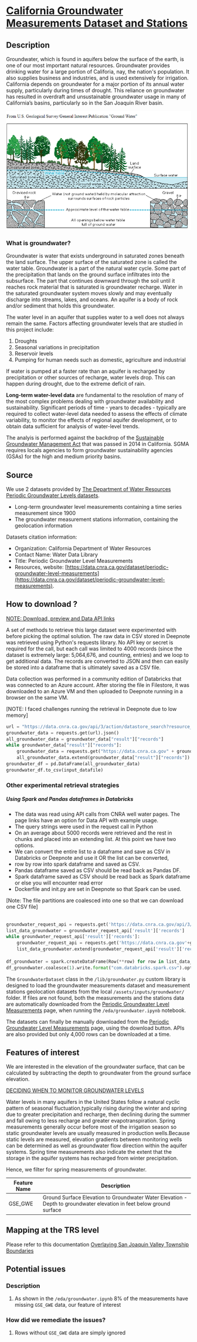 # [California Groundwater Measurements Dataset and Stations](https://data.cnra.ca.gov/dataset/periodic-groundwater-level-measurements)

## Description
Groundwater, which is found in aquifers below the surface of the earth, is one of our most important natural resources. 
Groundwater provides drinking water for a large portion of Califoria, nay, the nation's population. It also supplies 
business and industries, and is used extensively  for irrigation. California depends on groundwater for a major portion 
of its annual water supply, particularly during times of drought. This reliance on groundwater has resulted in overdraft
and unsustainable groundwater usage in many of California’s basins, particularly so in the San Joaquin River basin.

![What is groundwater](../images/groundwater.png)

### What is groundwater?
Groundwater is water that exists underground in saturated zones beneath the land surface. The upper surface of the 
saturated zone is called the water table. Groundwater is a part of the natural water cycle. Some part of the 
precipitation that lands on the ground surface infiltrates into the subsurface. The part that continues downward 
through the soil until it reaches rock material that is saturated is groundwater recharge. Water in the saturated 
groundwater system moves slowly and may eventually discharge into  streams, lakes, and oceans. An aquifer is a body of 
rock and/or sediment that holds this groundwater.

The water level in an aquifer that supplies water to a well does not always remain the same. Factors affecting 
groundwater levels that are studied in this project include:
 1. Droughts
 2. Seasonal variations in precipitation
 3. Reservoir levels
 4. Pumping for human needs such as domestic, agriculture and industrial
 
If water is pumped at a faster rate than an aquifer is recharged by precipitation or other sources
of recharge, water levels drop. This can happen during drought, due to the extreme deficit of rain.

**Long-term water-level data** are fundamental to the resolution of many of the most complex problems dealing with 
groundwater availability and sustainability.  Significant periods of time - years to decades - typically are required 
to collect water-level data needed to assess the effects of climate variability, to monitor the effects of regional 
aquifer development, or to obtain data sufficient for analysis of water-level trends.

The analyis is performed against the backdrop of the 
[Sustainable Groundwater Management Act](https://water.ca.gov/programs/groundwater-management/sgma-groundwater-management) 
that was passed in 2014 in  California. SGMA requires locals agencies to form groundwater sustainability agencies (GSAs) 
for the high and medium priority basins.

## Source
We use 2 datasets provided by 
[The Department of Water Resources Periodic Groundwater Levels datasets](https://data.cnra.ca.gov/dataset/periodic-groundwater-level-measurements). 
* Long-term groundwater level measurements containing a time series measurement since 1900 
* The groundwater measurement stations information, containing the geolocation information

Datasets citation information:
* Organization: California Department of Water Resources
* Contact  Name: Water Data Library
* Title: Periodic Groundwater Level Measurements
* Resources, website: [https://data.cnra.ca.gov/dataset/periodic-groundwater-level-measurements](https://data.cnra.ca.gov/dataset/periodic-groundwater-level-measurements).

## How to download ?
[NOTE: Download, preview and Data API links](https://data.cnra.ca.gov/dataset/dd9b15f5-6d08-4d8c-bace-37dc761a9c08/resource/bfa9f262-24a1-45bd-8dc8-138bc8107266/download/measurements.csv)

A set of methods to retrieve this large dataset were experimented with before picking the optimal solution. The raw data
in CSV stored in Deepnote was retrieved using Python's requests library. No API key or secret is required for the call, 
but each call was limited to 4000 records (since the dataset is extremely large:  5,064,676, and counting, entries) and 
we loop to get additional data. The records are converted to JSON and then can easily be stored into a dataframe that is 
ultimately saved as a CSV file.

Data collection was performed in a community edition of Databricks that was connected to an Azure account. After storing
the file in Filestore, it was downloaded to an Azure VM and then uploaded to Deepnote running in a browser on the same 
VM.

[NOTE: I faced challenges running the retrieval in Deepnote due to low memory] 

```python
url = "https://data.cnra.ca.gov/api/3/action/datastore_search?resource_id=bfa9f262-24a1-45bd-8dc8-138bc8107266&limit=4000"
groundwater_data = requests.get(url).json()
all_groundwater_data = groundwater_data["result"]["records"]
while groundwater_data["result"]["records"]:
    groundwater_data = requests.get("https://data.cnra.ca.gov" + groundwater_data["result"]["_links"]["next"]).json()
    all_groundwater_data.extend(groundwater_data["result"]["records"])
groundwater_df = pd.DataFrame(all_groundwater_data)
groundwater_df.to_csv(input_datafile)
```

### Other experimental retrieval strategies

##### Using Spark and Pandas dataframes in Databricks 
- The data was read using API calls from CNRA well water pages. The page links have an option for Data API with example usage. 
- The query strings were used in the request call in Python
- On an average about 5000 records were retrieved and the rest in chunks and placed into an extending list. At this point we have two options.
-  We can convert the entire list to a dataframe and save as CSV in Databricks or Deepnote and use it OR the list can be converted,
-  row by row into spark dataframe and saved as CSV.
- Pandas dataframe saved as CSV should be read back as Pandas DF.
- Spark dataframe saved as CSV should be read back as Spark dataframe or else you will encounter read error
- Dockerfile and init.py are set in Deepnote so that Spark can be used.

[Note: The file partitions are coalesced into one so that we can download one CSV file]
```python

groundwater_request_api = requests.get('https://data.cnra.ca.gov/api/3/action/datastore_search?resource_id=bfa9f262-24a1-45bd-8dc8-138bc8107266&limit=4000').json()
list_data_groundwater = groundwater_request_api['result']['records']
while groundwater_request_api['result']['records']:
    groundwater_request_api = requests.get('https://data.cnra.ca.gov'+groundwater_request_api['result']['_links']["next"]).json()
    list_data_groundwater.extend(groundwater_request_api['result']['records'])
    
df_groundwater = spark.createDataFrame(Row(**row) for row in list_data_groundwater)
df_groundwater.coalesce(1).write.format("com.databricks.spark.csv").option("header", "true").save("dbfs:/FileStore/WaterWell/groundwater.csv")    

```

The `GroundwaterDataset` class in the `/lib/groundwater.py` custom library is designed to load the groundwater 
measurements dataset and measurement stations geolocation datasets from the local  `/assets/inputs/groundwater/` folder.
If files are not found, both the measurements and the stations data are automatically downloaded from the 
[Periodic Groundwater Level Measurements](https://data.cnra.ca.gov/dataset/periodic-groundwater-level-measurements) 
page, when running the `/eda/groundwater.ipynb` notebook. 

The datasets can finally be manually downloaded from the 
[Periodic Groundwater Level Measurements](https://data.cnra.ca.gov/dataset/periodic-groundwater-level-measurements) 
page, using the download button. APIs are also provided but only 4,000 rows can be downloaded at a time.

## Features of interest
We are interested in the elevation of the groundwater surface, that can be calculated by subtracting the depth to 
groundwater from the ground surface elevation.

[DECIDING WHEN TO MONITOR GROUNDWATER LEVELS](https://www.countyofcolusa.org/DocumentCenter/View/4260/Series1Article4-GroundwaterLevelMonitoring?bidId=#:~:text=The%20elevation%20of%20the%20groundwater,groundwater%20flow%20can%20be%20determined.&text=Figure%201.)

Water levels in many aquifers in the United States follow a natural cyclic pattern of seasonal fluctuation,typically 
rising during the winter and spring due to greater precipitation and recharge, then declining during the summer and 
fall owing to less recharge and greater evapotranspiration. Spring measurements generally occur before most of the 
irrigation season so static groundwater levels are usually measured in production wells.Because static levels are 
measured, elevation gradients between monitoring wells can be determined as well as groundwater flow direction within 
the aquifer systems. Spring time measurements also indicate the extent that the storage in the aquifer systems has 
recharged from winter precipitation.

Hence, we filter for spring measurements of groundwater.

| Feature Name | Description                                                                                                           |
|--------------|-----------------------------------------------------------------------------------------------------------------------|
| GSE_GWE      | Ground Surface Elevation to Groundwater Water Elevation - Depth to groundwater elevation in feet below ground surface |

## Mapping at the TRS level
Please refer to this documentation [Overlaying San Joaquin Valley Township Boundaries](doc/etl/township_overlay.md)

## Potential issues
### Description
1. As shown in the `/eda/groundwater.ipynb` 8% of the measurements have missing `GSE_GWE` data, our feature of interest
### How did we remediate the issues?
1. Rows without `GSE_GWE` data are simply ignored
